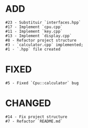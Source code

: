 # ADD
    #23 - Substituir `interfaces.hpp`
    #17 - Implement `cpu.cpp`
    #11 - Implement `key.cpp`
    #13 - Implement `display.cpp`
    #8 - Refactor project structure
    #3 - `calculator.cpp` implemented;
    #1 - `.hpp` file created

# FIXED
    #5 - Fixed `Cpu::calculator` bug


# CHANGED
    #14 - Fix project structure
    #7 - Refactor `README.md`
